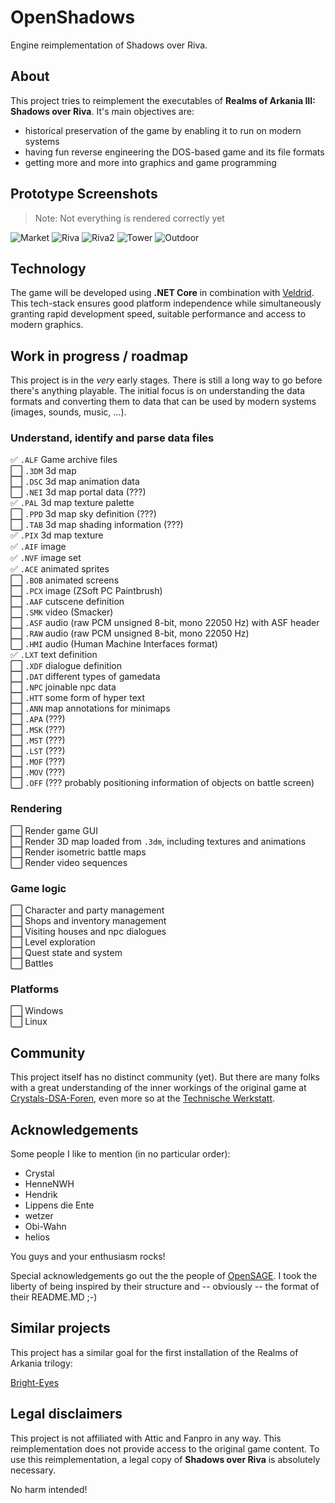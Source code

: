# OpenShadows
Engine reimplementation of Shadows over Riva.

## About
This project tries to reimplement the executables of **Realms of Arkania III: Shadows over Riva**. It's main objectives are:

* historical preservation of the game by enabling it to run on modern systems
* having fun reverse engineering the DOS-based game and its file formats
* getting more and more into graphics and game programming


## Prototype Screenshots
> Note: Not everything is rendered correctly yet

![Market](/Screenshots/market.jpg?raw=true)
![Riva](/Screenshots/riva01.jpg?raw=true)
![Riva2](/Screenshots/riva02.jpg?raw=true)
![Tower](/Screenshots/magetower.jpg?raw=true)
![Outdoor](/Screenshots/env.jpg?raw=true)

## Technology
The game will be developed using **.NET Core** in combination with [Veldrid](https://www.github.com/mellinoe/Veldrid). This tech-stack ensures good platform independence while simultaneously granting rapid development speed, suitable performance and access to modern graphics.


## Work in progress / roadmap
This project is in the *very* early stages. There is still a long way to go before there's anything playable. The initial focus is on understanding the data formats and converting them to data that can be used by modern systems (images, sounds, music, ...).

### Understand, identify and parse data files
:white_check_mark:   `.ALF` Game archive files <br>
:white_large_square: `.3DM` 3d map <br>
:white_large_square: `.DSC` 3d map animation data <br>
:white_large_square: `.NEI` 3d map portal data (???) <br>
:white_check_mark:   `.PAL` 3d map texture palette <br>
:white_large_square: `.PPD` 3d map sky definition (???) <br>
:white_large_square: `.TAB` 3d map shading information (???) <br>
:white_check_mark:   `.PIX` 3d map texture <br>
:white_check_mark:   `.AIF` image <br>
:white_check_mark:   `.NVF` image set <br>
:white_check_mark:   `.ACE` animated sprites <br>
:white_large_square: `.BOB` animated screens <br>
:white_large_square: `.PCX` image (ZSoft PC Paintbrush) <br>
:white_large_square: `.AAF` cutscene definition <br>
:white_large_square: `.SMK` video (Smacker) <br>
:white_large_square: `.ASF` audio (raw PCM unsigned 8-bit, mono 22050 Hz) with ASF header <br>
:white_large_square: `.RAW` audio (raw PCM unsigned 8-bit, mono 22050 Hz) <br>
:white_large_square: `.HMI` audio (Human Machine Interfaces format) <br>
:white_check_mark:   `.LXT` text definition <br>
:white_large_square: `.XDF` dialogue definition <br>
:white_large_square: `.DAT` different types of gamedata <br>
:white_large_square: `.NPC` joinable npc data <br>
:white_large_square: `.HTT` some form of hyper text <br>
:white_large_square: `.ANN` map annotations for minimaps <br>
:white_large_square: `.APA` (???) <br>
:white_large_square: `.MSK` (???) <br>
:white_large_square: `.MST` (???) <br>
:white_large_square: `.LST` (???) <br>
:white_large_square: `.MOF` (???) <br>
:white_large_square: `.MOV` (???) <br>
:white_large_square: `.OFF` (??? probably positioning information of objects on battle screen) <br>


### Rendering
:white_large_square: Render game GUI <br>
:white_large_square: Render 3D map loaded from `.3dm`, including textures and animations <br>
:white_large_square: Render isometric battle maps <br>
:white_large_square: Render video sequences <br>

### Game logic
:white_large_square: Character and party management <br>
:white_large_square: Shops and inventory management <br>
:white_large_square: Visiting houses and npc dialogues <br>
:white_large_square: Level exploration <br>
:white_large_square: Quest state and system <br>
:white_large_square: Battles <br>

### Platforms
:white_large_square: Windows <br>
:white_large_square: Linux <br>


## Community
This project itself has no distinct community (yet). But there are many folks with a great understanding of the inner workings of the original game at [Crystals-DSA-Foren](http://www.crystals-dsa-foren.de), even more so at the [Technische Werkstatt](http://www.crystals-dsa-foren.de/showthread.php?tid=700).


## Acknowledgements
Some people I like to mention (in no particular order):

* Crystal
* HenneNWH
* Hendrik
* Lippens die Ente
* wetzer
* Obi-Wahn
* helios

You guys and your enthusiasm rocks!

Special acknowledgements go out the the people of [OpenSAGE](https://github.com/OpenSAGE/OpenSAGE). I took the liberty of being inspired by their structure and -- obviously -- the format of their README.MD ;-)


## Similar projects
This project has a similar goal for the first installation of the Realms of Arkania trilogy:

[Bright-Eyes](https://github.com/Henne/Bright-Eyes)


## Legal disclaimers
This project is not affiliated with Attic and Fanpro in any way. This reimplementation does not provide access to the original game content. To use this reimplementation, a legal copy of **Shadows over Riva** is absolutely necessary.

No harm intended!

